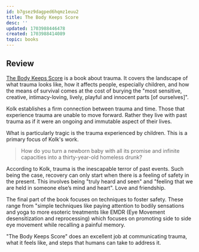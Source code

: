 ```yaml
---
id: b7gsez9dagped6hqmz1euu2
title: The Body Keeps Score
desc: ''
updated: 1703988446478
created: 1703988414089
topic: books
---
```


## Review

[The Body Keeps Score](https://amzn.to/3RZb9SY) is a book about trauma. It covers the landscape of what trauma looks like, how it affects people, especially children, and how the means of survival comes at the cost of burying the  "most sensitive, creative, intimacy-loving, lively, playful and innocent parts [of ourselves]".

Kolk establishes a firm connection between trauma and time. Those that experience trauma are unable to move forward. Rather they live with past trauma as if it were an ongoing and immutable aspect of their lives.

What is particularly tragic is the trauma experienced by children. This is a primary focus of Kolk's work.

> How do you turn a newborn baby with all its promise and infinite capacities into a thirty-year-old homeless drunk?

According to Kolk, trauma is the inescapable terror of past events. Such being the case, recovery can only start when there is a feeling of safety in the present.  This involves being "truly heard and seen" and "feeling that we are held in someone else’s mind and heart". Love and friendship.

The final part of the book focuses on techniques to foster safety. These range from "simple techniques like paying attention to bodily sensations and yoga to more esoteric treatments like EMDR (Eye Movement desensitization and reprocessing) which focuses on promoting side to side eye movement while recalling a painful memory.

"The Body Keeps Score" does an excellent job at communicating trauma, what it feels like, and steps that humans can take to address it.
